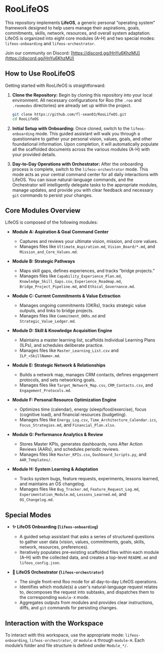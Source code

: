 # RooLifeOS

This repository implements **LifeOS**, a generic personal “operating system” framework designed to help users manage their aspirations, goals, commitments, skills, network, resources, and overall system adaptation. LifeOS is organized into eight core modules (A–H) and two special modes: `lifeos-onboarding` and `lifeos-orchestrator`.

Join our community on Discord: [https://discord.gg/HnYu6KhzMU](https://discord.gg/HnYu6KhzMU)

## How to Use RooLifeOS

Getting started with RooLifeOS is straightforward:

1.  **Clone the Repository:** Begin by cloning this repository into your local environment. All necessary configurations for Roo (the `.roo` and `.roomodes` directories) are already set up within the project.

    ```bash
    git clone https://github.com/fl-sean03/RooLifeOS.git
    cd RooLifeOS
    ```

2.  **Initial Setup with Onboarding:** Once cloned, switch to the `lifeos-onboarding` mode. This guided assistant will walk you through a questionnaire to gather your personal vision, values, goals, and other foundational information. Upon completion, it will automatically populate all the scaffolded documents across the various modules (A-H) with your provided details.

3.  **Day-to-Day Operations with Orchestrator:** After the onboarding process is complete, switch to the `lifeos-orchestrator` mode. This mode acts as your central command center for all daily interactions with LifeOS. You can issue natural-language commands, and the Orchestrator will intelligently delegate tasks to the appropriate modules, manage updates, and provide you with clear feedback and necessary `git` commands to persist your changes.

## Core Modules Overview


LifeOS is composed of the following modules:

- **Module A: Aspiration & Goal Command Center**
  - Captures and reviews your ultimate vision, mission, and core values.
  - Manages files like `Ultimate_Aspiration.md`, `Vision_Board/*.md`, and `Mission_and_Core_Values.md`.

- **Module B: Strategic Pathways**
  - Maps skill gaps, defines experiences, and tracks “bridge projects.”
  - Manages files like `Capability_Experience_Plan.md`, `Knowledge_Skill_Gaps.csv`, `Experience_Roadmap.md`, `Bridge_Project_Pipeline.md`, and `Ethical_Governance.md`.

- **Module C: Current Commitments & Value Extraction**
  - Manages ongoing commitments (OKRs), tracks strategic value outputs, and links to bridge projects.
  - Manages files like `Commitment_OKRs.md` and `Strategic_Value_Ledger.md`.

- **Module D: Skill & Knowledge Acquisition Engine**
  - Maintains a master learning list, scaffolds Individual Learning Plans (ILPs), and schedules deliberate practice.
  - Manages files like `Master_Learning_List.csv` and `ILP_<SkillName>.md`.

- **Module E: Strategic Network & Relationships**
  - Builds a network map, manages CRM contacts, defines engagement protocols, and sets networking goals.
  - Manages files like `Target_Network_Map.csv`, `CRM_Contacts.csv`, and `Engagement_Protocols.md`.

- **Module F: Personal Resource Optimization Engine**
  - Optimizes time (calendar), energy (sleep/food/exercise), focus (cognitive load), and financial resources (budgeting).
  - Manages files like `Energy_Log.csv`, `Time_Architecture_Calendar.ics`, `Focus_Strategies.md`, and `Financial_Plan.xlsx`.

- **Module G: Performance Analytics & Review**
  - Stores Master KPIs, generates dashboards, runs After Action Reviews (AARs), and schedules periodic reviews.
  - Manages files like `Master_KPIs.csv`, `Dashboard_Scripts.py`, and `AAR_Templates/`.

- **Module H: System Learning & Adaptation**
  - Tracks system bugs, feature requests, experiments, lessons learned, and maintains an OS changelog.
  - Manages files like `Bug_Tracker.md`, `Feature_Request_Log.md`, `Experimentation_Module.md`, `Lessons_Learned.md`, and `OS_Changelog.md`.

## Special Modes

- **✨ LifeOS Onboarding (`lifeos-onboarding`)**
  - A guided setup assistant that asks a series of structured questions to gather user data (vision, values, commitments, goals, skills, network, resources, preferences).
  - Iteratively populates pre-existing scaffolded files within each module (A–H) with the collected data, and creates a top-level `README.md` and `lifeos_config.json`.

- **🚀 LifeOS Orchestrator (`lifeos-orchestrator`)**
  - The single front-end Roo mode for all day-to-day LifeOS operations.
  - Identifies which module(s) a user's natural-language request relates to, decomposes the request into subtasks, and dispatches them to the corresponding `module-X` mode.
  - Aggregates outputs from modules and provides clear instructions, diffs, and `git` commands for persisting changes.

## Interaction with the Workspace

To interact with this workspace, use the appropriate mode: `lifeos-onboarding`, `lifeos-orchestrator`, or `module-A` through `module-H`. Each module’s folder and file structure is defined under `Module_*/`.